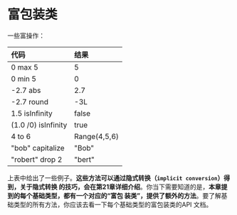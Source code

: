 富包装类
================================================================================
一些富操作：

| 代码 | 结果 |
| :------------- | :------------- |
| 0 max 5 | 5 |
| 0 min 5 | 0 |
| -2.7 abs | 2.7 |
| -2.7 round | -3L |
| 1.5 isInfinity | false |
| (1.0 /0) isInfinity | true |
| 4 to 6 | Range(4,5,6) |
| "bob" capitalize | "Bob" |
| "robert" drop 2 | "bert" |

上表中给出了一些例子。**这些方法可以通过隐式转换（`implicit conversion`）得到，关于隐式转换
的技巧，会在第21章详细介绍**。你当下需要知道的是，**本章提到的每个基础类型，都有一个对应的“富包
装类”，提供了额外的方法**。要了解基础类型的所有方法，你应该去看一下每个基础类型的富包装类的API
文档。
